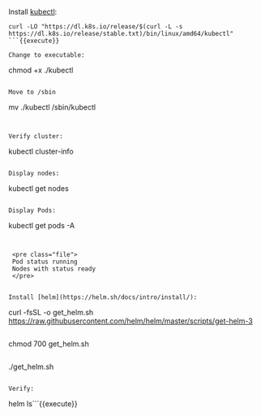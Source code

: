 

Install [kubectl](https://kubernetes.io/docs/tasks/tools/install-kubectl/):

```       
curl -LO "https://dl.k8s.io/release/$(curl -L -s https://dl.k8s.io/release/stable.txt)/bin/linux/amd64/kubectl"
```{{execute}}

Change to executable:
```       
chmod +x ./kubectl
```{{execute}}

Move to /sbin
```       
mv ./kubectl /sbin/kubectl
```{{execute}}


Verify cluster:
```       
kubectl cluster-info
```{{execute}}

Display nodes:
```       
kubectl get nodes
```{{execute}}

Display Pods:
```       
kubectl get pods -A
```{{execute}}


 <pre class="file">
 Pod status running
 Nodes with status ready
 </pre>


Install [helm](https://helm.sh/docs/intro/install/):

```       
curl -fsSL -o get_helm.sh https://raw.githubusercontent.com/helm/helm/master/scripts/get-helm-3
```{{execute}}

```       
chmod 700 get_helm.sh
```{{execute}}

```       
./get_helm.sh
```{{execute}}

Verify:
```       
helm ls```{{execute}}


